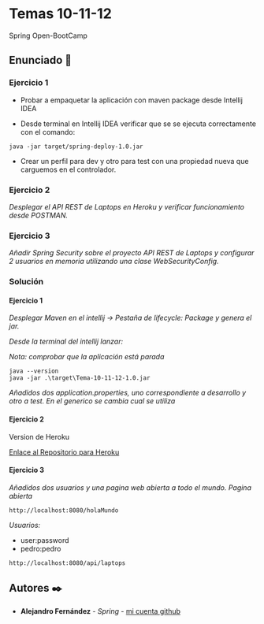 # Temas 10-11-12

Spring Open-BootCamp

## Enunciado 🚀

### Ejercicio 1 

* Probar a empaquetar la aplicación con maven package desde Intellij IDEA

* Desde terminal en Intellij IDEA verificar que se se ejecuta correctamente con el comando:
```
java -jar target/spring-deploy-1.0.jar
```

* Crear un perfil para dev y otro para test con una propiedad nueva que carguemos en el controlador.

### Ejercicio 2
_Desplegar el API REST de Laptops en Heroku y verificar funcionamiento desde POSTMAN._


### Ejercicio 3
_Añadir Spring Security sobre el proyecto API REST de Laptops y configurar 2 usuarios en memoria utilizando una clase WebSecurityConfig._


### Solución
#### Ejercicio 1
_Desplegar Maven en el intellij -> Pestaña de lifecycle: Package y genera el jar._

_Desde la terminal del intellij lanzar:_

_Nota: comprobar que la aplicación está parada_
```
java --version
java -jar .\target\Tema-10-11-12-1.0.jar
```
_Añadidos dos application.properties, uno correspondiente a desarrollo y otro a test. En el generico se cambia cual se utiliza_

#### Ejercicio 2
Version de Heroku

[Enlace al Repositorio para Heroku](https://github.com/AlejandroAST/Tema-10-11-12)

#### Ejercicio 3
_Añadidos dos usuarios y una pagina web abierta a todo el mundo._
_Pagina abierta_
```
http://localhost:8080/holaMundo
```
_Usuarios:_
* user:password
* pedro:pedro
```
http://localhost:8080/api/laptops
```

## Autores ✒️

* **Alejandro Fernández** - *Spring* - [mi cuenta github](https://github.com/AlejandroAST)


